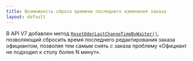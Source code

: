 ```yaml
---
title: Возможность сброса времени последнего изменения заказа
layout: default
---
```


В API V7 добавлен метод [`ResetOderLastChangeTimeByWaiter()`](https://iiko.github.io/front.api.sdk/v7/html/M_Resto_Front_Api_Extensions_OperationServiceExtensions_ResetOderLastChangeTimeByWaiter.htm),
позволяющий сбросить время последнего редактирования заказа официантом, позволяя тем самым снять с заказа проблему «Официант не подходил к столу более N минут».